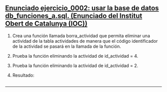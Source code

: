<h2><a href="https://github.com/sufigueroa87/dam/tree/main/postgreSQL/funciones/ejercicio_0002">Enunciado ejercicio_0002: usar la base de datos db_funciones_a.sql. (Enunciado del Institut Obert de Catalunya (IOC))</a></h2>
<div>
<ol>
	<li>
   		<p>
	   		Crea una función llamada borra_actividad que permita eliminar una actividad de la tabla actividades de manera que el código identificador de la actividad se pasará en la llamada de la función.
   		</p>
   	</li>
   	<li>
   		<p>
	   		Prueba la función eliminando la actividad de id_actividad = 4.
   		</p>
   	</li>
   	<li>
   		<p>
	   		Prueba la función eliminando la actividad de id_actividad = 2.
   		</p>
   	</li>
   	<li>
   		<p>
	   		Resultado:
   		</p>
   		<img href="https://raw.githubusercontent.com/sufigueroa87/dam/main/postgreSQL/funciones/ejercicio_0002/ejercicio_0002_resultado.png"/>
   	</li>
</ol>
</div>
<hr/>
